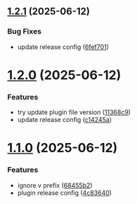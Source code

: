 ## [1.2.1](https://github.com/mmarcinkowski-bmp/plugin-a/compare/1.2.0...1.2.1) (2025-06-12)


### Bug Fixes

* update release config ([6fef701](https://github.com/mmarcinkowski-bmp/plugin-a/commit/6fef701800ad796c4dcd3a9afe20effcac41c1dd))

# [1.2.0](https://github.com/mmarcinkowski-bmp/plugin-a/compare/1.1.0...1.2.0) (2025-06-12)


### Features

* try update plugin file version ([11368c9](https://github.com/mmarcinkowski-bmp/plugin-a/commit/11368c901785793e3f22e8c755fb22b3886258a9))
* update release config ([c14245a](https://github.com/mmarcinkowski-bmp/plugin-a/commit/c14245a64e6c9f8a00d0c0a63ae144f351847683))

# [1.1.0](https://github.com/mmarcinkowski-bmp/plugin-a/compare/1.0.3...1.1.0) (2025-06-12)


### Features

* ignore v prefix ([68455b2](https://github.com/mmarcinkowski-bmp/plugin-a/commit/68455b2b5bca9f9e180f9ea23d50ec628fc5206e))
* plugin release config ([4c83640](https://github.com/mmarcinkowski-bmp/plugin-a/commit/4c83640859220009c300b2d8546a749b069a3e9b))
